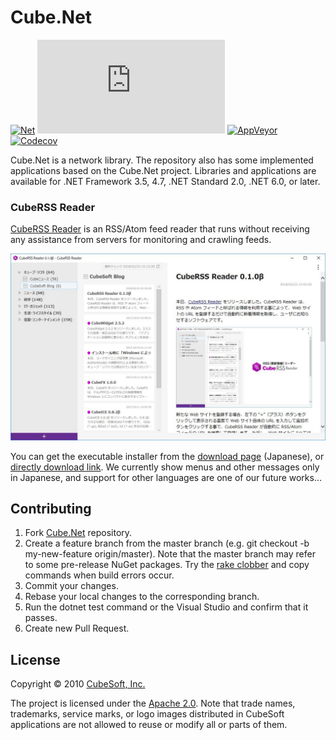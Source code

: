 Cube.Net
====

[![Net](https://badgen.net/nuget/v/cube.net?label=net)](https://www.nuget.org/packages/Cube.Net/)
[![Rss](https://badgen.net/nuget/v/cube.net.rss?label=rss)](https://www.nuget.org/packages/Cube.Net.Rss/)
[![AppVeyor](https://badgen.net/appveyor/ci/clown/cube-net)](https://ci.appveyor.com/project/clown/cube-net)
[![Codecov](https://badgen.net/codecov/c/github/cube-soft/cube.net)](https://codecov.io/gh/cube-soft/Cube.Net)

Cube.Net is a network library.
The repository also has some implemented applications based on the Cube.Net project.
Libraries and applications are available for .NET Framework 3.5, 4.7, .NET Standard 2.0, .NET 6.0, or later.

### CubeRSS Reader

[CubeRSS Reader](https://github.com/cube-soft/Cube.Net/blob/master/Applications/Rss) is an RSS/Atom feed reader that runs without receiving any assistance from servers for monitoring and crawling feeds.

![Screenshot](https://github.com/cube-soft/Cube.Net/blob/master/Applications/Rss/Overview.png?raw=true)

You can get the executable installer from the [download page](https://www.cube-soft.jp/cuberssreader/index.php) (Japanese), or [directly download link](https://www.cube-soft.jp/cuberssreader/dl.php).
We currently show menus and other messages only in Japanese, and support for other languages are one of our future works...

## Contributing

1. Fork [Cube.Net](https://github.com/cube-soft/Cube.Net/fork) repository.
2. Create a feature branch from the master branch (e.g. git checkout -b my-new-feature origin/master). Note that the master branch may refer to some pre-release NuGet packages. Try the [rake clobber](https://github.com/cube-soft/Cube.Net/blob/master/Rakefile) and copy commands when build errors occur.
3. Commit your changes.
4. Rebase your local changes to the corresponding branch.
5. Run the dotnet test command or the Visual Studio and confirm that it passes.
6. Create new Pull Request.

## License

Copyright © 2010 [CubeSoft, Inc.](https://www.cube-soft.jp/)

The project is licensed under the [Apache 2.0](https://github.com/cube-soft/Cube.Net/blob/master/License.txt).
Note that trade names, trademarks, service marks, or logo images distributed in CubeSoft applications are not allowed to reuse or modify all or parts of them.